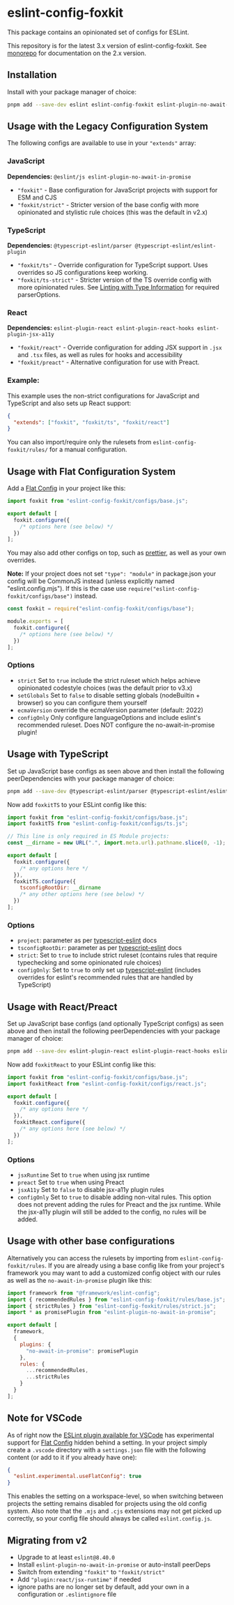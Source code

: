 # eslint-config-foxkit

This package contains an opinionated set of configs for ESLint.

This repository is for the latest 3.x version of eslint-config-foxkit. See [monorepo](https://github.com/Mitsunee/foxkit/tree/main/packages/eslint-config-foxkit) for documentation on the 2.x version.

## Installation

Install with your package manager of choice:

```bash
pnpm add --save-dev eslint eslint-config-foxkit eslint-plugin-no-await-in-promise
```

## Usage with the Legacy Configuration System

The following configs are available to use in your `"extends"` array:

### JavaScript

**Dependencies:** `@eslint/js eslint-plugin-no-await-in-promise`

- `"foxkit"` - Base configuration for JavaScript projects with support for ESM and CJS
- `"foxkit/strict"` - Stricter version of the base config with more opinionated and stylistic rule choices (this was the default in v2.x)

### TypeScript

**Dependencies:** `@typescript-eslint/parser @typescript-eslint/eslint-plugin`

- `"foxkit/ts"` - Override configuration for TypeScript support. Uses overrides so JS configurations keep working.
- `"foxkit/ts-strict"` - Stricter version of the TS override config with more opinionated rules. See [Linting with Type Information](https://typescript-eslint.io/linting/typed-linting) for required parserOptions.

### React

**Dependencies:** `eslint-plugin-react eslint-plugin-react-hooks eslint-plugin-jsx-a11y`

- `"foxkit/react"` - Override configuration for adding JSX support in `.jsx` and `.tsx` files, as well as rules for hooks and accessibility
- `"foxkit/preact"` - Alternative configuration for use with Preact.

### Example:

This example uses the non-strict configurations for JavaScript and TypeScript and also sets up React support:

```json
{
  "extends": ["foxkit", "foxkit/ts", "foxkit/react"]
}
```

You can also import/require only the rulesets from `eslint-config-foxkit/rules/` for a manual configuration.

## Usage with Flat Configuration System

Add a [Flat Config] in your project like this:

```js
import foxkit from "eslint-config-foxkit/configs/base.js";

export default [
  foxkit.configure({
    /* options here (see below) */
  })
];
```

You may also add other configs on top, such as [prettier], as well as your own overrides.

**Note:** If your project does not set `"type": "module"` in package.json your config will be CommonJS instead (unless explicitly named "eslint.config.mjs"). If this is the case use `require("eslint-config-foxkit/configs/base")` instead.

```js
const foxkit = require("eslint-config-foxkit/configs/base");

module.exports = [
  foxkit.configure({
    /* options here (see below) */
  })
];
```

### Options

- `strict` Set to `true` include the strict ruleset which helps achieve opinionated codestyle choices (was the default prior to v3.x)
- `setGlobals` Set to `false` to disable setting globals (nodeBuiltin + browser) so you can configure them yourself
- `ecmaVersion` override the ecmaVersion parameter (default: 2022)
- `configOnly` Only configure languageOptions and include eslint's recommended ruleset. Does NOT configure the no-await-in-promise plugin!

## Usage with TypeScript

Set up JavaScript base configs as seen above and then install the following peerDependencies with your package manager of choice:

```bash
pnpm add --save-dev @typescript-eslint/parser @typescript-eslint/eslint-plugin
```

Now add `foxkitTS` to your ESLint config like this:

```js
import foxkit from "eslint-config-foxkit/configs/base.js";
import foxkitTS from "eslint-config-foxkit/configs/ts.js";

// This line is only required in ES Module projects:
const __dirname = new URL(".", import.meta.url).pathname.slice(0, -1);

export default [
  foxkit.configure({
    /* any options here */
  }),
  foxkitTS.configure({
    tsconfigRootDir: __dirname
    /* any other options here (see below) */
  })
];
```

### Options

- `project`: parameter as per [typescript-eslint] docs
- `tsconfigRootDir`: parameter as per [typescript-eslint] docs
- `strict`: Set to `true` to include strict ruleset (contains rules that require typechecking and some opinionated rule choices)
- `configOnly`: Set to `true` to only set up [typescript-eslint] (includes overrides for eslint's recommended rules that are handled by TypeScript)

## Usage with React/Preact

Set up JavaScript base configs (and optionally TypeScript configs) as seen above and then install the following peerDependencies with your package manager of choice:

```bash
pnpm add --save-dev eslint-plugin-react eslint-plugin-react-hooks eslint-plugin-jsx-a11y
```

Now add `foxkitReact` to your ESLint config like this:

```js
import foxkit from "eslint-config-foxkit/configs/base.js";
import foxkitReact from "eslint-config-foxkit/configs/react.js";

export default [
  foxkit.configure({
    /* any options here */
  }),
  foxkitReact.configure({
    /* any options here (see below) */
  })
];
```

### Options

- `jsxRuntime` Set to `true` when using jsx runtime
- `preact` Set to `true` when using Preact
- `jsxA11y` Set to `false` to disable jsx-a11y plugin rules
- `configOnly` Set to `true` to disable adding non-vital rules. This option does not prevent adding the rules for Preact and the jsx runtime. While the jsx-a11y plugin will still be added to the config, no rules will be added.

## Usage with other base configurations

Alternatively you can access the rulesets by importing from `eslint-config-foxkit/rules`. If you are already using a base config like from your project's framework you may want to add a customized config object with our rules as well as the `no-await-in-promise` plugin like this:

```js
import framework from "@framework/eslint-config";
import { recommendedRules } from "eslint-config-foxkit/rules/base.js";
import { strictRules } from "eslint-config-foxkit/rules/strict.js";
import * as promisePlugin from "eslint-plugin-no-await-in-promise";

export default [
  framework,
  {
    plugins: {
      "no-await-in-promise": promisePlugin
    },
    rules: {
      ...recommendedRules,
      ...strictRules
    }
  }
];
```

## Note for VSCode

As of right now the [ESLint plugin available for VSCode](https://marketplace.visualstudio.com/items?itemName=dbaeumer.vscode-eslint) has experimental support for [Flat Config] hidden behind a setting. In your project simply create a `.vscode` directory with a `settings.json` file with the following content (or add to it if you already have one):

```json
{
  "eslint.experimental.useFlatConfig": true
}
```

This enables the setting on a workspace-level, so when switching between projects the setting remains disabled for projects using the old config system. Also note that the `.mjs` and `.cjs` extensions may not get picked up correctly, so your config file should always be called `eslint.config.js`.

## Migrating from v2

- Upgrade to at least `eslint@8.40.0`
- Install `eslint-plugin-no-await-in-promise` or auto-install peerDeps
- Switch from extending `"foxkit"` to `"foxkit/strict"`
- Add `"plugin:react/jsx-runtime"` if needed
- ignore paths are no longer set by default, add your own in a configuration or `.eslintignore` file

[Flat Config]: (https://eslint.org/docs/latest/use/configure/configuration-files-new)
[typescript-eslint]: (https://typescript-eslint.io/)
[prettier]: (https://www.npmjs.com/package/eslint-config-prettier)
